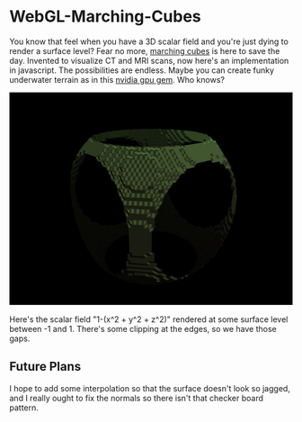 # WebGL-Marching-Cubes

You know that feel when you have a 3D scalar field and you're just dying to render a surface level? Fear no more, [marching cubes](https://en.wikipedia.org/wiki/Marching_cubes) is here to save the day. Invented to visualize CT and MRI scans, now here's an implementation in javascript. The possibilities are endless. Maybe you can create funky underwater terrain as in this [nvidia gpu gem](https://developer.nvidia.com/gpugems/gpugems3/part-i-geometry/chapter-1-generating-complex-procedural-terrains-using-gpu). Who knows?

![image](https://github.com/JosephSullivan256/WebGL-Marching-Cubes/blob/master/marching-cubes.png?raw=true)

Here's the scalar field "1-(x^2 + y^2 + z^2)" rendered at some surface level between -1 and 1. There's some clipping at the edges, so we have those gaps.

## Future Plans

I hope to add some interpolation so that the surface doesn't look so jagged, and I really ought to fix the normals so there isn't that checker board pattern.
